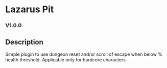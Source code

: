 # Lazarus Pit
### V1.0.0
## Description
Simple plugin to use dungeon reset and/or scroll of escape when below % health threshold.
Applicable only for hardcore characters